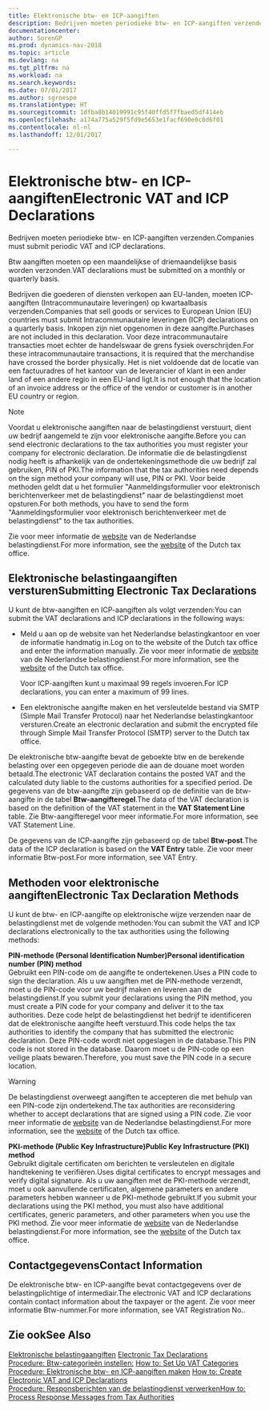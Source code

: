 ```yaml
---
title: Elektronische btw- en ICP-aangiften
description: Bedrijven moeten periodieke btw- en ICP-aangiften verzenden.
documentationcenter: 
author: SorenGP
ms.prod: dynamics-nav-2018
ms.topic: article
ms.devlang: na
ms.tgt_pltfrm: na
ms.workload: na
ms.search.keywords: 
ms.date: 07/01/2017
ms.author: sgroespe
ms.translationtype: HT
ms.sourcegitcommit: 1dfba8b14019991c95f40ffd5f7fbaed5df414eb
ms.openlocfilehash: a174a775a529f5fd9e5653e1facf690e0c0d6f01
ms.contentlocale: nl-nl
ms.lasthandoff: 12/01/2017

---
```

# <a name="electronic-vat-and-icp-declarations"></a><span data-ttu-id="2a9c6-103">Elektronische btw- en ICP-aangiften</span><span class="sxs-lookup"><span data-stu-id="2a9c6-103">Electronic VAT and ICP Declarations</span></span>
<span data-ttu-id="2a9c6-104">Bedrijven moeten periodieke btw- en ICP-aangiften verzenden.</span><span class="sxs-lookup"><span data-stu-id="2a9c6-104">Companies must submit periodic VAT and ICP declarations.</span></span>  

<span data-ttu-id="2a9c6-105">Btw aangiften moeten op een maandelijkse of driemaandelijkse basis worden verzonden.</span><span class="sxs-lookup"><span data-stu-id="2a9c6-105">VAT declarations must be submitted on a monthly or quarterly basis.</span></span>  

<span data-ttu-id="2a9c6-106">Bedrijven die goederen of diensten verkopen aan EU-landen, moeten ICP-aangiften (Intracommunautaire leveringen) op kwartaalbasis verzenden.</span><span class="sxs-lookup"><span data-stu-id="2a9c6-106">Companies that sell goods or services to European Union (EU) countries must submit Intracommunautaire leveringen (ICP) declarations on a quarterly basis.</span></span> <span data-ttu-id="2a9c6-107">Inkopen zijn niet opgenomen in deze aangifte.</span><span class="sxs-lookup"><span data-stu-id="2a9c6-107">Purchases are not included in this declaration.</span></span> <span data-ttu-id="2a9c6-108">Voor deze intracommunautaire transacties moet echter de handelswaar de grens fysiek overschrijden.</span><span class="sxs-lookup"><span data-stu-id="2a9c6-108">For these intracommunautaire transactions, it is required that the merchandise have crossed the border physically.</span></span> <span data-ttu-id="2a9c6-109">Het is niet voldoende dat de locatie van een factuuradres of het kantoor van de leverancier of klant in een ander land of een andere regio in een EU-land ligt.</span><span class="sxs-lookup"><span data-stu-id="2a9c6-109">It is not enough that the location of an invoice address or the office of the vendor or customer is in another EU country or region.</span></span>  

> [!NOTE]  
>  <span data-ttu-id="2a9c6-110">Voordat u elektronische aangiften naar de belastingdienst verstuurt, dient uw bedrijf aangemeld te zijn voor elektronische aangifte.</span><span class="sxs-lookup"><span data-stu-id="2a9c6-110">Before you can send electronic declarations to the tax authorities you must register your company for electronic declaration.</span></span> <span data-ttu-id="2a9c6-111">De informatie die de belastingdienst nodig heeft is afhankelijk van de ondertekeningsmethode die uw bedrijf zal gebruiken, PIN of PKI.</span><span class="sxs-lookup"><span data-stu-id="2a9c6-111">The information that the tax authorities need depends on the sign method your company will use, PIN or PKI.</span></span> <span data-ttu-id="2a9c6-112">Voor beide methoden geldt dat u het formulier "Aanmeldingsformulier voor elektronisch berichtenverkeer met de belastingdienst" naar de belastingdienst moet opsturen.</span><span class="sxs-lookup"><span data-stu-id="2a9c6-112">For both methods, you have to send the form "Aanmeldingsformulier voor elektronisch berichtenverkeer met de belastingdienst" to the tax authorities.</span></span>  
>   
>  <span data-ttu-id="2a9c6-113">Zie voor meer informatie de [website](http://go.microsoft.com/fwlink/?LinkID=223151) van de Nederlandse belastingdienst.</span><span class="sxs-lookup"><span data-stu-id="2a9c6-113">For more information, see the [website](http://go.microsoft.com/fwlink/?LinkID=223151) of the Dutch tax office.</span></span>  

## <a name="submitting-electronic-tax-declarations"></a><span data-ttu-id="2a9c6-114">Elektronische belastingaangiften versturen</span><span class="sxs-lookup"><span data-stu-id="2a9c6-114">Submitting Electronic Tax Declarations</span></span>  
<span data-ttu-id="2a9c6-115">U kunt de btw-aangiften en ICP-aangiften als volgt verzenden:</span><span class="sxs-lookup"><span data-stu-id="2a9c6-115">You can submit the VAT declarations and ICP declarations in the following ways:</span></span>  

- <span data-ttu-id="2a9c6-116">Meld u aan op de website van het Nederlandse belastingkantoor en voer de informatie handmatig in.</span><span class="sxs-lookup"><span data-stu-id="2a9c6-116">Log on to the website of the Dutch tax office and enter the information manually.</span></span> <span data-ttu-id="2a9c6-117">Zie voor meer informatie de [website](http://go.microsoft.com/fwlink/?LinkID=223151) van de Nederlandse belastingdienst.</span><span class="sxs-lookup"><span data-stu-id="2a9c6-117">For more information, see the [website](http://go.microsoft.com/fwlink/?LinkID=223151) of the Dutch tax office.</span></span>  

    <span data-ttu-id="2a9c6-118">Voor ICP-aangiften kunt u maximaal 99 regels invoeren.</span><span class="sxs-lookup"><span data-stu-id="2a9c6-118">For ICP declarations, you can enter a maximum of 99 lines.</span></span>  

- <span data-ttu-id="2a9c6-119">Een elektronische aangifte maken en het versleutelde bestand via SMTP (Simple Mail Transfer Protocol) naar het Nederlandse belastingkantoor versturen.</span><span class="sxs-lookup"><span data-stu-id="2a9c6-119">Create an electronic declaration and submit the encrypted file through Simple Mail Transfer Protocol (SMTP) server to the Dutch tax office.</span></span>  

<span data-ttu-id="2a9c6-120">De elektronische btw-aangifte bevat de geboekte btw en de berekende belasting over een opgegeven periode die aan de douane moet worden betaald.</span><span class="sxs-lookup"><span data-stu-id="2a9c6-120">The electronic VAT declaration contains the posted VAT and the calculated duty liable to the customs authorities for a specified period.</span></span> <span data-ttu-id="2a9c6-121">De gegevens van de btw-aangifte zijn gebaseerd op de definitie van de btw-aangifte in de tabel **Btw-aangifteregel**.</span><span class="sxs-lookup"><span data-stu-id="2a9c6-121">The data of the VAT declaration is based on the definition of the VAT statement in the **VAT Statement Line** table.</span></span> <span data-ttu-id="2a9c6-122">Zie Btw-aangifteregel voor meer informatie.</span><span class="sxs-lookup"><span data-stu-id="2a9c6-122">For more information, see VAT Statement Line.</span></span>  

<span data-ttu-id="2a9c6-123">De gegevens van de ICP-aangifte zijn gebaseerd op de tabel **Btw-post**.</span><span class="sxs-lookup"><span data-stu-id="2a9c6-123">The data of the ICP declaration is based on the **VAT Entry** table.</span></span> <span data-ttu-id="2a9c6-124">Zie voor meer informatie Btw-post.</span><span class="sxs-lookup"><span data-stu-id="2a9c6-124">For more information, see VAT Entry.</span></span>  

## <a name="electronic-tax-declaration-methods"></a><span data-ttu-id="2a9c6-125">Methoden voor elektronische aangiften</span><span class="sxs-lookup"><span data-stu-id="2a9c6-125">Electronic Tax Declaration Methods</span></span>  
<span data-ttu-id="2a9c6-126">U kunt de btw- en ICP-aangifte op elektronische wijze verzenden naar de belastingdienst met de volgende methoden:</span><span class="sxs-lookup"><span data-stu-id="2a9c6-126">You can submit the VAT and ICP declarations electronically to the tax authorities using the following methods:</span></span>  

<span data-ttu-id="2a9c6-127">**PIN-methode (Personal Identification Number)**</span><span class="sxs-lookup"><span data-stu-id="2a9c6-127">**Personal identification number (PIN) method**</span></span>  
 <span data-ttu-id="2a9c6-128">Gebruikt een PIN-code om de aangifte te ondertekenen.</span><span class="sxs-lookup"><span data-stu-id="2a9c6-128">Uses a PIN code to sign the declaration.</span></span> <span data-ttu-id="2a9c6-129">Als u uw aangiften met de PIN-methode verzendt, moet u de PIN-code voor uw bedrijf maken en leveren aan de belastingdienst.</span><span class="sxs-lookup"><span data-stu-id="2a9c6-129">If you submit your declarations using the PIN method, you must create a PIN code for your company and deliver it to the tax authorities.</span></span> <span data-ttu-id="2a9c6-130">Deze code helpt de belastingdienst het bedrijf te identificeren dat de elektronische aangifte heeft verstuurd.</span><span class="sxs-lookup"><span data-stu-id="2a9c6-130">This code helps the tax authorities to identify the company that has submitted the electronic declaration.</span></span> <span data-ttu-id="2a9c6-131">Deze PIN-code wordt niet opgeslagen in de database.</span><span class="sxs-lookup"><span data-stu-id="2a9c6-131">This PIN code is not stored in the database.</span></span> <span data-ttu-id="2a9c6-132">Daarom moet u de PIN-code op een veilige plaats bewaren.</span><span class="sxs-lookup"><span data-stu-id="2a9c6-132">Therefore, you must save the PIN code in a secure location.</span></span>  

> [!WARNING]  
>  <span data-ttu-id="2a9c6-133">De belastingdienst overweegt aangiften te accepteren die met behulp van een PIN-code zijn ondertekend.</span><span class="sxs-lookup"><span data-stu-id="2a9c6-133">The tax authorities are reconsidering whether to accept declarations that are signed using a PIN code.</span></span> <span data-ttu-id="2a9c6-134">Zie voor meer informatie de [website](http://go.microsoft.com/fwlink/?LinkID=223151) van de Nederlandse belastingdienst.</span><span class="sxs-lookup"><span data-stu-id="2a9c6-134">For more information, see the [website](http://go.microsoft.com/fwlink/?LinkID=223151) of the Dutch tax office.</span></span>  

<span data-ttu-id="2a9c6-135">**PKI-methode (Public Key Infrastructure)**</span><span class="sxs-lookup"><span data-stu-id="2a9c6-135">**Public Key Infrastructure (PKI) method**</span></span>  
 <span data-ttu-id="2a9c6-136">Gebruikt digitale certificaten om berichten te versleutelen en digitale handtekening te verifiëren.</span><span class="sxs-lookup"><span data-stu-id="2a9c6-136">Uses digital certificates to encrypt messages and verify digital signature.</span></span> <span data-ttu-id="2a9c6-137">Als u uw aangiften met de PKI-methode verzendt, moet u ook aanvullende certificaten, algemene parameters en andere parameters hebben wanneer u de PKI-methode gebruikt.</span><span class="sxs-lookup"><span data-stu-id="2a9c6-137">If you submit your declarations using the PKI method, you must also have additional certificates, generic parameters, and other parameters when you use the PKI method.</span></span> <span data-ttu-id="2a9c6-138">Zie voor meer informatie de [website](http://go.microsoft.com/fwlink/?LinkID=223151) van de Nederlandse belastingdienst.</span><span class="sxs-lookup"><span data-stu-id="2a9c6-138">For more information, see the [website](http://go.microsoft.com/fwlink/?LinkID=223151) of the Dutch tax office.</span></span>  

## <a name="contact-information"></a><span data-ttu-id="2a9c6-139">Contactgegevens</span><span class="sxs-lookup"><span data-stu-id="2a9c6-139">Contact Information</span></span>  
<span data-ttu-id="2a9c6-140">De elektronische btw- en ICP-aangifte bevat contactgegevens over de belastingplichtige of intermediair.</span><span class="sxs-lookup"><span data-stu-id="2a9c6-140">The electronic VAT and ICP declarations contain contact information about the taxpayer or the agent.</span></span> <span data-ttu-id="2a9c6-141">Zie voor meer informatie Btw-nummer.</span><span class="sxs-lookup"><span data-stu-id="2a9c6-141">For more information, see VAT Registration No..</span></span>  

## <a name="see-also"></a><span data-ttu-id="2a9c6-142">Zie ook</span><span class="sxs-lookup"><span data-stu-id="2a9c6-142">See Also</span></span>  
 <span data-ttu-id="2a9c6-143">[Elektronische belastingaangiften](electronic-tax-declarations.md) </span><span class="sxs-lookup"><span data-stu-id="2a9c6-143">[Electronic Tax Declarations](electronic-tax-declarations.md) </span></span>  
 <span data-ttu-id="2a9c6-144">[Procedure: Btw-categorieën instellen:](how-to-set-up-vat-categories.md) </span><span class="sxs-lookup"><span data-stu-id="2a9c6-144">[How to: Set Up VAT Categories](how-to-set-up-vat-categories.md) </span></span>  
 <span data-ttu-id="2a9c6-145">[Procedure: Elektronische btw- en ICP-aangiften maken](how-to-create-electronic-vat-and-icp-declarations.md) </span><span class="sxs-lookup"><span data-stu-id="2a9c6-145">[How to: Create Electronic VAT and ICP Declarations](how-to-create-electronic-vat-and-icp-declarations.md) </span></span>  
 [<span data-ttu-id="2a9c6-146">Procedure: Responsberichten van de belastingdienst verwerken</span><span class="sxs-lookup"><span data-stu-id="2a9c6-146">How to: Process Response Messages from Tax Authorities</span></span>](how-to-process-response-messages-from-tax-authorities.md)

